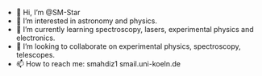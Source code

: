 - 👋 Hi, I’m @SM-Star
- 👀 I’m interested in astronomy and physics.
- 🌱 I’m currently learning spectroscopy, lasers, experimental physics and electronics. 
- 💞️ I’m looking to collaborate on experimental physics, spectroscopy, telescopes.
- 📫 How to reach me: smahdiz1 smail.uni-koeln.de

<!---
SM-Star/SM-Star is a ✨ special ✨ repository because its `README.md` (this file) appears on your GitHub profile.
You can click the Preview link to take a look at your changes.
--->
